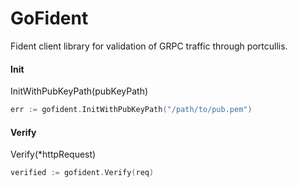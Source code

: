 # GoFident
Fident client library for validation of GRPC traffic through portcullis.

#### Init
InitWithPubKeyPath(pubKeyPath)
```go
err := gofident.InitWithPubKeyPath("/path/to/pub.pem")
```

#### Verify
Verify(*httpRequest)
```go
verified := gofident.Verify(req)
```

